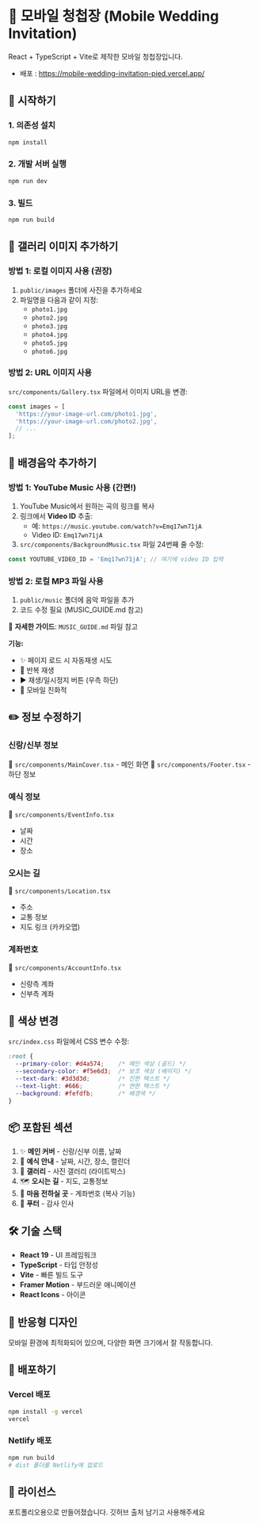 # 🎊 모바일 청첩장 (Mobile Wedding Invitation)

React + TypeScript + Vite로 제작한 모바일 청첩장입니다.
- 배포 : https://mobile-wedding-invitation-pied.vercel.app/

## 🚀 시작하기

### 1. 의존성 설치
```bash
npm install
```

### 2. 개발 서버 실행
```bash
npm run dev
```

### 3. 빌드
```bash
npm run build
```

## 📸 갤러리 이미지 추가하기

### 방법 1: 로컬 이미지 사용 (권장)

1. `public/images` 폴더에 사진을 추가하세요
2. 파일명을 다음과 같이 지정:
   - `photo1.jpg`
   - `photo2.jpg`
   - `photo3.jpg`
   - `photo4.jpg`
   - `photo5.jpg`
   - `photo6.jpg`

### 방법 2: URL 이미지 사용

`src/components/Gallery.tsx` 파일에서 이미지 URL을 변경:

```typescript
const images = [
  'https://your-image-url.com/photo1.jpg',
  'https://your-image-url.com/photo2.jpg',
  // ...
];
```

## 🎵 배경음악 추가하기

### 방법 1: YouTube Music 사용 (간편!)

1. YouTube Music에서 원하는 곡의 링크를 복사
2. 링크에서 **Video ID** 추출:
   - 예: `https://music.youtube.com/watch?v=Emq17wn71jA`
   - Video ID: `Emq17wn71jA`
3. `src/components/BackgroundMusic.tsx` 파일 24번째 줄 수정:
```typescript
const YOUTUBE_VIDEO_ID = 'Emq17wn71jA'; // 여기에 video ID 입력
```

### 방법 2: 로컬 MP3 파일 사용

1. `public/music` 폴더에 음악 파일을 추가
2. 코드 수정 필요 (MUSIC_GUIDE.md 참고)

📖 **자세한 가이드**: `MUSIC_GUIDE.md` 파일 참고

**기능:**
- ✨ 페이지 로드 시 자동재생 시도
- 🔄 반복 재생
- ▶️ 재생/일시정지 버튼 (우측 하단)
- 📱 모바일 친화적

## ✏️ 정보 수정하기

### 신랑/신부 정보
📝 `src/components/MainCover.tsx` - 메인 화면
📝 `src/components/Footer.tsx` - 하단 정보

### 예식 정보
📝 `src/components/EventInfo.tsx`
- 날짜
- 시간
- 장소

### 오시는 길
📝 `src/components/Location.tsx`
- 주소
- 교통 정보
- 지도 링크 (카카오맵)

### 계좌번호
📝 `src/components/AccountInfo.tsx`
- 신랑측 계좌
- 신부측 계좌

## 🎨 색상 변경

`src/index.css` 파일에서 CSS 변수 수정:

```css
:root {
  --primary-color: #d4a574;    /* 메인 색상 (골드) */
  --secondary-color: #f5e6d3;  /* 보조 색상 (베이지) */
  --text-dark: #3d3d3d;        /* 진한 텍스트 */
  --text-light: #666;          /* 연한 텍스트 */
  --background: #fefdfb;       /* 배경색 */
}
```

## 📦 포함된 섹션

1. ✨ **메인 커버** - 신랑/신부 이름, 날짜
2. 📅 **예식 안내** - 날짜, 시간, 장소, 캘린더
3. 📸 **갤러리** - 사진 갤러리 (라이트박스)
4. 🗺️ **오시는 길** - 지도, 교통정보
5. 💝 **마음 전하실 곳** - 계좌번호 (복사 기능)
6. 👋 **푸터** - 감사 인사

## 🛠️ 기술 스택

- **React 19** - UI 프레임워크
- **TypeScript** - 타입 안정성
- **Vite** - 빠른 빌드 도구
- **Framer Motion** - 부드러운 애니메이션
- **React Icons** - 아이콘

## 📱 반응형 디자인

모바일 환경에 최적화되어 있으며, 다양한 화면 크기에서 잘 작동합니다.

## 🎉 배포하기

### Vercel 배포
```bash
npm install -g vercel
vercel
```

### Netlify 배포
```bash
npm run build
# dist 폴더를 Netlify에 업로드
```

## 📝 라이선스
포트폴리오용으로 만들어졌습니다.
깃허브 출처 남기고 사용해주세요
